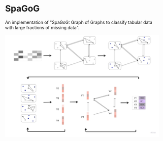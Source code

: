 # SpaGoG
An implementation of "SpaGoG: Graph of Graphs to classify tabular data with large fractions of missing data".

<img src="figures/scheme_fig.jpg" alt="Scheme Figure" width="500">

